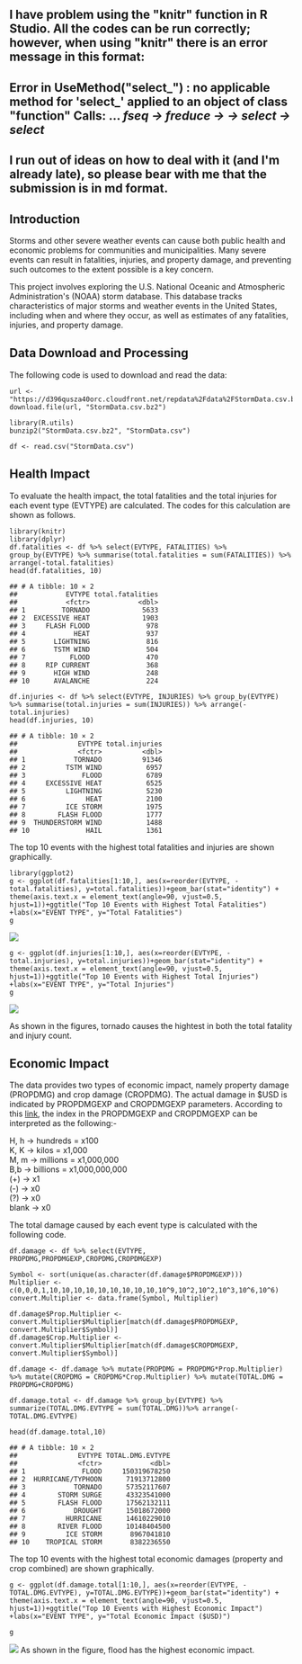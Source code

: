 ## I have problem using the "knitr" function in R Studio. All the codes can be run correctly; however, when using "knitr" there is an error message in this format:

## Error in UseMethod("select_") : no applicable method for 'select_' applied to an object of class "function" Calls: <Anonymous> ...  _fseq -> freduce -> <Anonymous> -> select -> select_

## I run out of ideas on how to deal with it (and I'm already late), so please bear with me that the submission is in md format.


Introduction
------------

Storms and other severe weather events can cause both public health and
economic problems for communities and municipalities. Many severe events
can result in fatalities, injuries, and property damage, and preventing
such outcomes to the extent possible is a key concern.

This project involves exploring the U.S. National Oceanic and
Atmospheric Administration's (NOAA) storm database. This database tracks
characteristics of major storms and weather events in the United States,
including when and where they occur, as well as estimates of any
fatalities, injuries, and property damage.

Data Download and Processing
----------------------------

The following code is used to download and read the data:

    url <- "https://d396qusza40orc.cloudfront.net/repdata%2Fdata%2FStormData.csv.bz2"
    download.file(url, "StormData.csv.bz2")

    library(R.utils)
    bunzip2("StormData.csv.bz2", "StormData.csv")

    df <- read.csv("StormData.csv")

Health Impact
-------------

To evaluate the health impact, the total fatalities and the total
injuries for each event type (EVTYPE) are calculated. The codes for this
calculation are shown as follows.

    library(knitr)
    library(dplyr)
    df.fatalities <- df %>% select(EVTYPE, FATALITIES) %>% group_by(EVTYPE) %>% summarise(total.fatalities = sum(FATALITIES)) %>% arrange(-total.fatalities)
    head(df.fatalities, 10)

    ## # A tibble: 10 × 2
    ##            EVTYPE total.fatalities
    ##            <fctr>            <dbl>
    ## 1         TORNADO             5633
    ## 2  EXCESSIVE HEAT             1903
    ## 3     FLASH FLOOD              978
    ## 4            HEAT              937
    ## 5       LIGHTNING              816
    ## 6       TSTM WIND              504
    ## 7           FLOOD              470
    ## 8     RIP CURRENT              368
    ## 9       HIGH WIND              248
    ## 10      AVALANCHE              224

    df.injuries <- df %>% select(EVTYPE, INJURIES) %>% group_by(EVTYPE) %>% summarise(total.injuries = sum(INJURIES)) %>% arrange(-total.injuries)
    head(df.injuries, 10)

    ## # A tibble: 10 × 2
    ##               EVTYPE total.injuries
    ##               <fctr>          <dbl>
    ## 1            TORNADO          91346
    ## 2          TSTM WIND           6957
    ## 3              FLOOD           6789
    ## 4     EXCESSIVE HEAT           6525
    ## 5          LIGHTNING           5230
    ## 6               HEAT           2100
    ## 7          ICE STORM           1975
    ## 8        FLASH FLOOD           1777
    ## 9  THUNDERSTORM WIND           1488
    ## 10              HAIL           1361

The top 10 events with the highest total fatalities and injuries are
shown graphically.

    library(ggplot2)
    g <- ggplot(df.fatalities[1:10,], aes(x=reorder(EVTYPE, -total.fatalities), y=total.fatalities))+geom_bar(stat="identity") + theme(axis.text.x = element_text(angle=90, vjust=0.5, hjust=1))+ggtitle("Top 10 Events with Highest Total Fatalities") +labs(x="EVENT TYPE", y="Total Fatalities")
    g

![](RepResProject2_files/figure-markdown_strict/unnamed-chunk-11-1.png)

    g <- ggplot(df.injuries[1:10,], aes(x=reorder(EVTYPE, -total.injuries), y=total.injuries))+geom_bar(stat="identity") + theme(axis.text.x = element_text(angle=90, vjust=0.5, hjust=1))+ggtitle("Top 10 Events with Highest Total Injuries") +labs(x="EVENT TYPE", y="Total Injuries")
    g

![](RepResProject2_files/figure-markdown_strict/unnamed-chunk-12-1.png)

As shown in the figures, tornado causes the hightest in both the total
fatality and injury count.

Economic Impact
---------------

The data provides two types of economic impact, namely property damage
(PROPDMG) and crop damage (CROPDMG). The actual damage in $USD is
indicated by PROPDMGEXP and CROPDMGEXP parameters. According to this
[link](https://rstudio-pubs-static.s3.amazonaws.com/58957_37b6723ee52b455990e149edde45e5b6.html),
the index in the PROPDMGEXP and CROPDMGEXP can be interpreted as the
following:-

H, h -&gt; hundreds = x100  
K, K -&gt; kilos = x1,000  
M, m -&gt; millions = x1,000,000   
B,b -&gt; billions = x1,000,000,000  
(+) -&gt; x1  
(-) -&gt; x0  
(?) -&gt; x0  
blank -&gt; x0  

The total damage caused by each event type is calculated with the
following code.

    df.damage <- df %>% select(EVTYPE, PROPDMG,PROPDMGEXP,CROPDMG,CROPDMGEXP)

    Symbol <- sort(unique(as.character(df.damage$PROPDMGEXP)))
    Multiplier <- c(0,0,0,1,10,10,10,10,10,10,10,10,10,10^9,10^2,10^2,10^3,10^6,10^6)
    convert.Multiplier <- data.frame(Symbol, Multiplier)

    df.damage$Prop.Multiplier <- convert.Multiplier$Multiplier[match(df.damage$PROPDMGEXP, convert.Multiplier$Symbol)]
    df.damage$Crop.Multiplier <- convert.Multiplier$Multiplier[match(df.damage$CROPDMGEXP, convert.Multiplier$Symbol)]

    df.damage <- df.damage %>% mutate(PROPDMG = PROPDMG*Prop.Multiplier) %>% mutate(CROPDMG = CROPDMG*Crop.Multiplier) %>% mutate(TOTAL.DMG = PROPDMG+CROPDMG)

    df.damage.total <- df.damage %>% group_by(EVTYPE) %>% summarize(TOTAL.DMG.EVTYPE = sum(TOTAL.DMG))%>% arrange(-TOTAL.DMG.EVTYPE) 

    head(df.damage.total,10)

    ## # A tibble: 10 × 2
    ##               EVTYPE TOTAL.DMG.EVTYPE
    ##               <fctr>            <dbl>
    ## 1              FLOOD     150319678250
    ## 2  HURRICANE/TYPHOON      71913712800
    ## 3            TORNADO      57352117607
    ## 4        STORM SURGE      43323541000
    ## 5        FLASH FLOOD      17562132111
    ## 6            DROUGHT      15018672000
    ## 7          HURRICANE      14610229010
    ## 8        RIVER FLOOD      10148404500
    ## 9          ICE STORM       8967041810
    ## 10    TROPICAL STORM       8382236550

The top 10 events with the highest total economic damages (property and
crop combined) are shown graphically.

    g <- ggplot(df.damage.total[1:10,], aes(x=reorder(EVTYPE, -TOTAL.DMG.EVTYPE), y=TOTAL.DMG.EVTYPE))+geom_bar(stat="identity") + theme(axis.text.x = element_text(angle=90, vjust=0.5, hjust=1))+ggtitle("Top 10 Events with Highest Economic Impact") +labs(x="EVENT TYPE", y="Total Economic Impact ($USD)")

    g

![](RepResProject2_files/figure-markdown_strict/unnamed-chunk-14-1.png)
As shown in the figure, flood has the highest economic impact.
